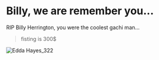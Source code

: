 # Billy, we are remember you...

RIP Billy Herrington, you were the coolest gachi man...

> fisting is 300$ 

![Edda Hayes_322](https://user-images.githubusercontent.com/106531950/170999058-de3130bf-b8ec-4752-b803-2c242bb29b9c.jpg)
